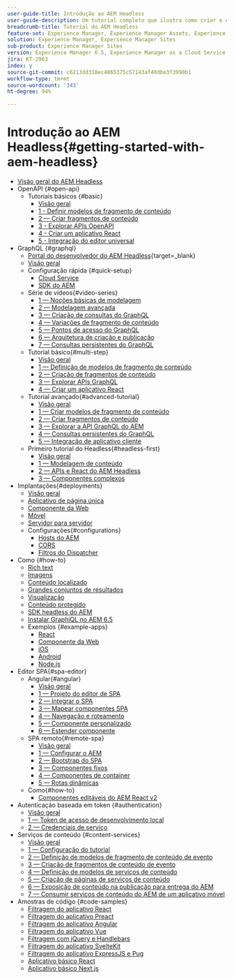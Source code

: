 ```yaml
---
user-guide-title: Introdução ao AEM Headless
user-guide-description: Um tutorial completo que ilustra como criar e expor conteúdo usando o AEM Headless.
breadcrumb-title: Tutorial do AEM Headless
feature-set: Experience Manager, Experience Manager Assets, Experience Manager Sites
solution: Experience Manager, Experience Manager Sites
sub-product: Experience Manager Sites
version: Experience Manager 6.5, Experience Manager as a Cloud Service
jira: KT-2963
index: y
source-git-commit: c6213dd318ec4865375c57143af40dbe3f3990b1
workflow-type: tm+mt
source-wordcount: '343'
ht-degree: 94%

---
```



# Introdução ao AEM Headless{#getting-started-with-aem-headless}

+ [Visão geral do AEM Headless](./overview.md)
+ OpenAPI {#open-api}
   + Tutoriais básicos {#basic}
      + [Visão geral](./open-api/basic/overview.md)
      + [1 - Definir modelos de fragmento de conteúdo](./open-api/basic/1-content-fragment-models.md)
      + [2 — Criar fragmentos de conteúdo](./open-api/basic/2-author-content-fragments.md)
      + [3 - Explorar APIs OpenAPI](./open-api/basic/3-explore-openapis.md)
      + [4 - Criar um aplicativo React](./open-api/basic/4-react-app.md)
      + [5 - Integração do editor universal](./open-api/basic/5-universal-editor.md)
+ GraphQL {#graphql}
   + [Portal do desenvolvedor do AEM Headless](https://experienceleague.adobe.com/landing/experience-manager/headless/developer.html?lang=pt-BR){target=_blank}
   + [Visão geral](./graphql/overview.md)
   + Configuração rápida {#quick-setup}
      + [Cloud Service](./graphql/quick-setup/cloud-service.md)
      + [SDK do AEM](./graphql/quick-setup/local-sdk.md)
   + Série de vídeos{#video-series}
      + [1 — Noções básicas de modelagem](./graphql/video-series/modeling-basics.md)
      + [2 — Modelagem avançada](./graphql/video-series/advanced-modeling.md)
      + [3 — Criação de consultas do GraphQL](./graphql/video-series/creating-graphql-queries.md)
      + [4 — Variações de fragmento de conteúdo](./graphql/video-series/content-fragment-variations.md)
      + [5 — Pontos de acesso do GraphQL](./graphql/video-series/graphql-endpoints.md)
      + [6 — Arquitetura de criação e publicação](./graphql/video-series/author-publish-architecture.md)
      + [7 — Consultas persistentes do GraphQL](./graphql/video-series/graphql-persisted-queries.md)
   + Tutorial básico{#multi-step}
      + [Visão geral](./graphql/multi-step/overview.md)
      + [1 — Definição de modelos de fragmento de conteúdo](./graphql/multi-step/content-fragment-models.md)
      + [2 — Criação de fragmentos de conteúdo](./graphql/multi-step/author-content-fragments.md)
      + [3 — Explorar APIs GraphQL](./graphql/multi-step/explore-graphql-api.md)
      + [4 — Criar um aplicativo React](./graphql/multi-step/graphql-and-react-app.md)
   + Tutorial avançado{#advanced-tutorial}
      + [Visão geral](/help/headless-tutorial/graphql/advanced-graphql/overview.md)
      + [1 — Criar modelos de fragmento de conteúdo](/help/headless-tutorial/graphql/advanced-graphql/create-content-fragment-models.md)
      + [2 — Criar fragmentos de conteúdo](/help/headless-tutorial/graphql/advanced-graphql/author-content-fragments.md)
      + [3 — Explorar a API GraphQL do AEM](/help/headless-tutorial/graphql/advanced-graphql/explore-graphql-api.md)
      + [4 — Consultas persistentes do GraphQL ](/help/headless-tutorial/graphql/advanced-graphql/graphql-persisted-queries.md)
      + [5 — Integração de aplicativo cliente](/help/headless-tutorial/graphql/advanced-graphql/client-application-integration.md)
   + Primeiro tutorial do Headless{#headless-first}
      + [Visão geral](./graphql/headless-first-tutorial/overview.md)
      + [1 — Modelagem de conteúdo](./graphql/headless-first-tutorial/1-content-modeling.md)
      + [2 — APIs e React do AEM Headless](./graphql/headless-first-tutorial/2-aem-headless-apis-and-react.md)
      + [3 — Componentes complexos](./graphql/headless-first-tutorial/3-complex-components.md)
+ Implantações{#deployments}
   + [Visão geral](./graphql/deployment/overview.md)
   + [Aplicativo de página única](./graphql/deployment/spa.md)
   + [Componente da Web](./graphql/deployment/web-component.md)
   + [Móvel](./graphql/deployment/mobile.md)
   + [Servidor para servidor](./graphql/deployment/server-to-server.md)
   + Configurações{#configurations}
      + [Hosts do AEM](./graphql/deployment/configurations/aem-hosts.md)
      + [CORS](./graphql/deployment/configurations/cors.md)
      + [Filtros do Dispatcher](./graphql/deployment/configurations/dispatcher-filters.md)
+ Como {#how-to}
   + [Rich text](./graphql/how-to/rich-text.md)
   + [Imagens](./graphql/how-to/images.md)
   + [Conteúdo localizado](./graphql/how-to/localized-content.md)
   + [Grandes conjuntos de resultados](./graphql/how-to/large-result-sets.md)
   + [Visualização](./graphql/how-to/preview.md)
   + [Conteúdo protegido](./graphql/how-to/protected-content.md)
   + [SDK headless do AEM](./graphql/how-to/aem-headless-sdk.md)
   + [Instalar GraphiQL no AEM 6.5](./graphql/how-to/install-graphiql-aem-6-5.md)
   + Exemplos {#example-apps}
      + [React](./graphql/example-apps/react-app.md)
      + [Componente da Web](./graphql/example-apps/web-component.md)
      + [iOS](./graphql/example-apps/ios-swiftui-app.md)
      + [Android](./graphql/example-apps/android-app.md)
      + [Node.js](./graphql/example-apps/server-to-server-app.md)
+ Editor SPA{#spa-editor}
   + Angular{#angular}
      + [Visão geral](./spa-editor/angular/overview.md)
      + [1 — Projeto do editor de SPA](./spa-editor/angular/create-project.md)
      + [2 — Integrar o SPA](./spa-editor/angular/integrate-spa.md)
      + [3 — Mapear componentes SPA](./spa-editor/angular/map-components.md)
      + [4 — Navegação e roteamento](./spa-editor/angular/navigation-routing.md)
      + [5 — Componente personalizado](./spa-editor/angular/custom-component.md)
      + [6 — Estender componente](./spa-editor/angular/extend-component.md)
   + SPA remoto{#remote-spa}
      + [Visão geral](./spa-editor/remote-spa/overview.md)
      + [1 — Configurar o AEM](./spa-editor/remote-spa/aem-configure.md)
      + [2 — Bootstrap do SPA](./spa-editor/remote-spa/spa-bootstrap.md)
      + [3 — Componentes fixos](./spa-editor/remote-spa/spa-fixed-component.md)
      + [4 — Componentes de container](./spa-editor/remote-spa/spa-container-component.md)
      + [5 — Rotas dinâmicas](./spa-editor/remote-spa/spa-dynamic-routes.md)
   + Como{#how-to}
      + [Componentes editáveis do AEM React v2](./spa-editor/how-to/react-core-components-v2.md)
+ Autenticação baseada em token {#authentication}
   + [Visão geral](./authentication/overview.md)
   + [1 — Token de acesso de desenvolvimento local](./authentication/local-development-access-token.md)
   + [2 — Credenciais de serviço](./authentication/service-credentials.md)
+ Serviços de conteúdo {#content-services}
   + [Visão geral](./content-services/overview.md)
   + [1 — Configuração do tutorial](./content-services/chapter-1.md)
   + [2 — Definição de modelos de fragmento de conteúdo de evento](./content-services/chapter-2.md)
   + [3 — Criação de fragmentos de conteúdo de evento](./content-services/chapter-3.md)
   + [4 — Definição de modelos de serviços de conteúdo](./content-services/chapter-4.md)
   + [5 — Criação de páginas de serviços de conteúdo](./content-services/chapter-5.md)
   + [6 — Exposição de conteúdo na publicação para entrega do AEM](./content-services/chapter-6.md)
   + [7 — Consumir serviços de conteúdo do AEM de um aplicativo móvel](./content-services/chapter-7.md)
+ Amostras de código {#code-samples}
   + [Filtragem do aplicativo React](./graphql/code-samples/filtering-react-app.md)
   + [Filtragem do aplicativo Preact](./graphql/code-samples/filtering-preact-app.md)
   + [Filtragem do aplicativo Angular](./graphql/code-samples/filtering-angular-app.md)
   + [Filtragem do aplicativo Vue](./graphql/code-samples/filtering-vue-app.md)
   + [Filtragem com jQuery e Handlebars](./graphql/code-samples/filtering-jquery-handlebars.md)
   + [Filtragem do aplicativo SvelteKit](./graphql/code-samples/filtering-sveltekit-app.md)
   + [Filtragem do aplicativo ExpressJS e Pug](./graphql/code-samples/filtering-express-pug-app.md)
   + [Aplicativo básico React](./graphql/code-samples/basic-react-app.md)
   + [Aplicativo básico Next.js](./graphql/code-samples/basic-nextjs-app.md)

